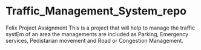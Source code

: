 # Traffic_Management_System_repo
Felix Project Assignment
This is a project that will help to manage the traffic systEm of an area the managements are included as Parking, Emergency services, Pedistarian movement and Road or Congestion Management.
